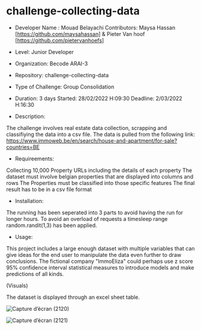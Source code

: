 # challenge-collecting-data

- Developer Name : Mouad Belayachi
  Contributors: Maysa Hassan [https://github.com/maysahassan] & Pieter Van hoof [https://github.com/pietervanhoefs]


- Level: Junior Developer
- Organization: Becode ARAI-3
- Repository: challenge-collecting-data
- Type of Challenge: Group Consolidation 
- Duration: 3 days
Started: 28/02/2022 H:09:30
Deadline: 2/03/2022 H:16:30


- Description:

The challenge involves real estate data collection, scrapping and classifiying the data into a csv file.
The data is pulled from the following link: https://www.immoweb.be/en/search/house-and-apartment/for-sale?countries=BE


- Requireements:

Collecting 10,000 Property URLs including the details of each property
The dataset must involve belgian properties that are displayed into columns and rows
The Properties must be classified into those specific features
The final result has to be in a csv file format


- Installation:

The running has been seperated into 3 parts to avoid having the run for longer hours.
To avoid an overload of requests a timesleep range random.randit(1,3) has been applied.


- Usage:

This project includes a large enough dataset with multiple variables that can give ideas for the end user to manipulate the data even further to draw conclusions.
The fictional company "ImmoEliza" could perhaps use z score 95% confidence interval statistical measures to introduce models and make predictions of all kinds.


(Visuals)

The dataset is displayed through an excel sheet table.

![Capture d’écran (2120)](https://user-images.githubusercontent.com/98814867/156387587-046efcc4-6cc5-4ef4-b3df-3c789d23a793.png)


![Capture d’écran (2121)](https://user-images.githubusercontent.com/98814867/156388926-a6c16875-55e3-47b3-8e5d-300078f8fd02.png)





